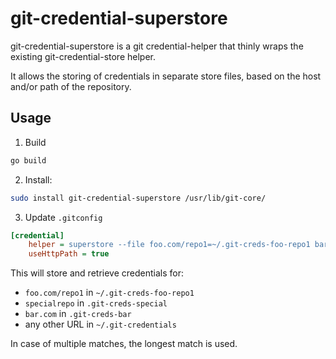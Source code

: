 # git-credential-superstore

git-credential-superstore is a git credential-helper that thinly wraps the existing git-credential-store helper.

It allows the storing of credentials in separate store files, based on the host and/or path of the repository.

## Usage

1. Build

```bash
go build
```

2. Install:

```bash
sudo install git-credential-superstore /usr/lib/git-core/
```

3. Update `.gitconfig`

```ini
[credential]
    helper = superstore --file foo.com/repo1=~/.git-creds-foo-repo1 bar.com=~/.git-creds-bar specialrepo=~/.git-creds-special =~/.git-credentials
    useHttpPath = true
```

This will store and retrieve credentials for:
- `foo.com/repo1` in `~/.git-creds-foo-repo1`
- `specialrepo` in `.git-creds-special`
- `bar.com` in `.git-creds-bar`
- any other URL in `~/.git-credentials`

In case of multiple matches, the longest match is used.
